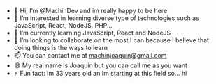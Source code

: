- 👋 Hi, I’m @MachinDev and im really happy to be here
- 👀 I’m interested in learning diverse type of technologies such as JavaScript, React, NodeJS, PHP...
- 🌱 I’m currently learning JavaScript, React and NodeJS
- 💞️  I’m looking to collaborate on the most I can because I believe that doing things is the ways to learn
- 📫 You can contact me at machinjoaquin@gmail.com
- 😄 My real name is Joaquin but you can call me as you want
- ⚡ Fun fact: Im 33 years old an Im starting at this field so... hi

<!---
MachinDev/MachinDev is a ✨ special ✨ repository because its `README.md` (this file) appears on your GitHub profile.
You can click the Preview link to take a look at your changes.
--->

